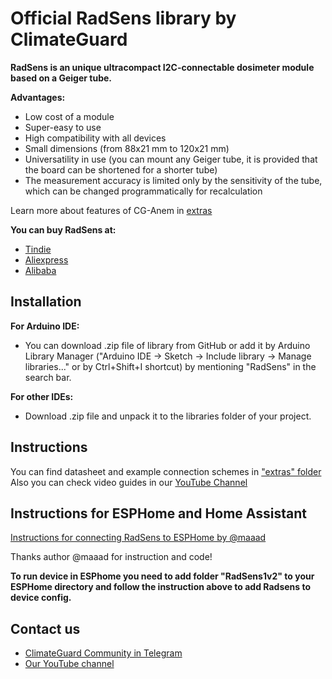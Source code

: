 # [](https://github.com/climateguard/RadSens#official-library-for-radsens-by-climateguard)Official RadSens library by ClimateGuard

**RadSens is an unique ultracompact I2C-connectable dosimeter module based on a Geiger tube.**

**Advantages:**
- Low cost of a module  
- Super-easy to use  
- High compatibility with all devices  
- Small dimensions (from 88x21 mm to 120x21 mm)  
- Universatility in use (you can mount any Geiger tube, it is provided that the board can be shortened for a shorter tube)  
- The measurement accuracy is limited only by the sensitivity of the tube, which can be changed programmatically for recalculation

Learn more about features of CG-Anem in [extras](https://github.com/climateguard/RadSens/tree/master/extras)

**You can buy RadSens at:**

-  [Tindie](https://www.tindie.com/stores/climateguard/)  
-  [Aliexpress](https://aliexpress.ru/store/all-wholesale-products/910985005.html)  
-  [Alibaba](https://mashintertorg.trustpass.alibaba.com/productgrouplist-903279422/Electronics.html?spm=a2700.shop_cp.88.14)

## Installation
**For Arduino IDE:**
- You can download .zip file of  library from GitHub or add it by Arduino Library Manager ("Arduino IDE -> Sketch -> Include library -> Manage libraries..." or by Ctrl+Shift+I shortcut) by mentioning "RadSens" in the search bar.

**For other IDEs:**

- Download .zip file and unpack it to the libraries folder of your project.


## [](https://github.com/climateguard/RadSens#instructions)Instructions

You can find datasheet and example connection schemes in  ["extras" folder](https://github.com/climateguard/RadSens/tree/master/extras/)  
Also you can check video guides in our [YouTube Channel](https://www.youtube.com/channel/UCp0ztK0nSK1sWZI-IgQqJeQ)

## [](https://github.com/climateguard/RadSens#instructions-for-esphome-and-home-assistant)Instructions for ESPHome and Home Assistant

[Instructions for connecting RadSens to ESPHome by @maaad](https://github.com/maaad/RadSens1v2)

Thanks author @maaad for instruction and code!

**To run device in ESPhome you need to add folder "RadSens1v2" to your ESPHome directory and follow the instruction above to add Radsens to device config.**

## [](https://github.com/climateguard/RadSens#contact-us)Contact us
- [ClimateGuard Community in Telegram](https://t.me/climateguard_community)  
- [Our YouTube channel](https://www.youtube.com/channel/UCp0ztK0nSK1sWZI-IgQqJeQ)

